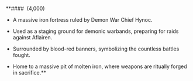  **####  (4,000)

- A massive iron fortress ruled by Demon War Chief Hynoc.
    
- Used as a staging ground for demonic warbands, preparing for raids against Aflairen.
    
- Surrounded by blood-red banners, symbolizing the countless battles fought.
    
- Home to a massive pit of molten iron, where weapons are ritually forged in sacrifice.**